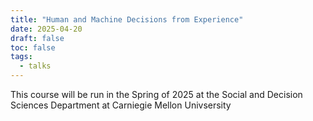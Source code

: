 ```yaml
---
title: "Human and Machine Decisions from Experience"
date: 2025-04-20
draft: false
toc: false
tags:
  - talks
---
```


This course will be run in the Spring of 2025 at the Social and Decision Sciences Department at Carniegie Mellon Univsersity 


